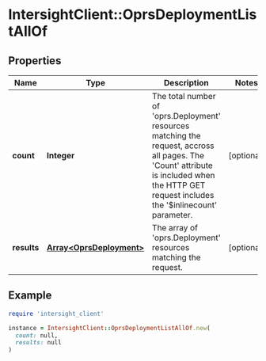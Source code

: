 # IntersightClient::OprsDeploymentListAllOf

## Properties

| Name | Type | Description | Notes |
| ---- | ---- | ----------- | ----- |
| **count** | **Integer** | The total number of &#39;oprs.Deployment&#39; resources matching the request, accross all pages. The &#39;Count&#39; attribute is included when the HTTP GET request includes the &#39;$inlinecount&#39; parameter. | [optional] |
| **results** | [**Array&lt;OprsDeployment&gt;**](OprsDeployment.md) | The array of &#39;oprs.Deployment&#39; resources matching the request. | [optional] |

## Example

```ruby
require 'intersight_client'

instance = IntersightClient::OprsDeploymentListAllOf.new(
  count: null,
  results: null
)
```

